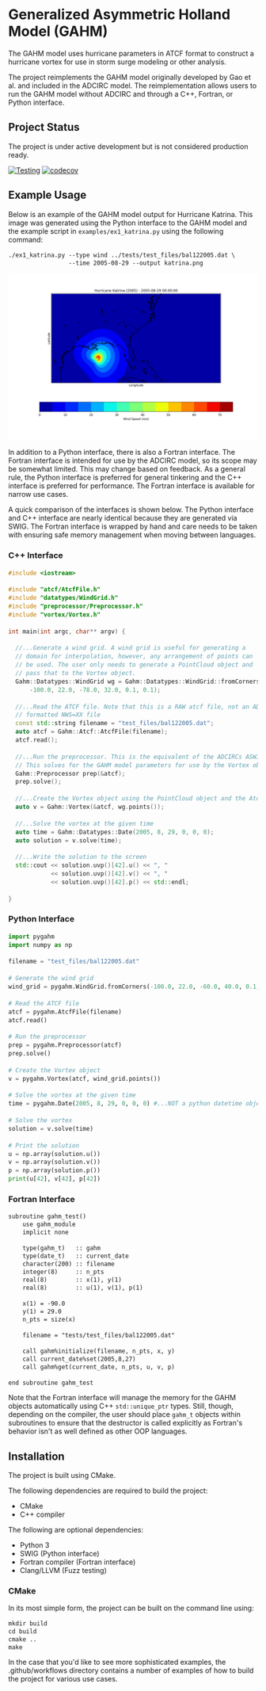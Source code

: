 
# Generalized Asymmetric Holland Model (GAHM)

The GAHM model uses hurricane parameters in ATCF format to construct a hurricane vortex
for use in storm surge modeling or other analysis. 

The project reimplements the GAHM model originally developed by Gao et al. and included in
the ADCIRC model. The reimplementation allows users to run the GAHM model without ADCIRC 
and through a C++, Fortran, or Python interface. 

## Project Status
The project is under active development but is not considered production ready. 

[![Testing](https://github.com/adcirc/gahm/actions/workflows/testing.yaml/badge.svg)](https://github.com/adcirc/gahm/actions/workflows/testing.yaml)
[![codecov](https://codecov.io/gh/adcirc/gahm/graph/badge.svg?token=4hphc6xaqj)](https://codecov.io/gh/adcirc/gahm)

## Example Usage
Below is an example of the GAHM model output for Hurricane Katrina. This image was generated
using the Python interface to the GAHM model and the example script in `examples/ex1_katrina.py` using the following
command:

```commandline
./ex1_katrina.py --type wind ../tests/test_files/bal122005.dat \
                 --time 2005-08-29 --output katrina.png
```

![](https://raw.githubusercontent.com/adcirc/gahm/main/doc/img/katrina.png)

In addition to a Python interface, there is also a Fortran interface. The Fortran interface
is intended for use by the ADCIRC model, so its scope may be somewhat limited. This may change based
on feedback. As a general rule, the Python interface is preferred for general tinkering and the
C++ interface is preferred for performance. The Fortran interface is available for narrow use cases.

A quick comparison of the interfaces is shown below. The Python interface and C++ interface are
nearly identical because they are generated via SWIG. The Fortran interface is wrapped by hand
and care needs to be taken with ensuring safe memory management when moving between languages. 

### C++ Interface
```cpp
#include <iostream>

#include "atcf/AtcfFile.h"
#include "datatypes/WindGrid.h"
#include "preprocessor/Preprocessor.h"
#include "vortex/Vortex.h"

int main(int argc, char** argv) {

  //...Generate a wind grid. A wind grid is useful for generating a 
  // domain for interpolation, however, any arrangement of points can
  // be used. The user only needs to generate a PointCloud object and 
  // pass that to the Vortex object.
  Gahm::Datatypes::WindGrid wg = Gahm::Datatypes::WindGrid::fromCorners(
      -100.0, 22.0, -78.0, 32.0, 0.1, 0.1);

  //...Read the ATCF file. Note that this is a RAW atcf file, not an ADCIRC
  // formatted NWS=XX file
  const std::string filename = "test_files/bal122005.dat";
  auto atcf = Gahm::Atcf::AtcfFile(filename);
  atcf.read();

  //...Run the preprocessor. This is the equivalent of the ADCIRCs ASWIP program
  // This solves for the GAHM model parameters for use by the Vortex object
  Gahm::Preprocessor prep(&atcf);
  prep.solve();

  //...Create the Vortex object using the PointCloud object and the AtcfFile object
  auto v = Gahm::Vortex(&atcf, wg.points());
  
  //...Solve the vortex at the given time
  auto time = Gahm::Datatypes::Date(2005, 8, 29, 0, 0, 0);
  auto solution = v.solve(time);
  
  //...Write the solution to the screen
  std::cout << solution.uvp()[42].u() << ", " 
            << solution.uvp()[42].v() << ", " 
            << solution.uvp()[42].p() << std::endl;

}
```

### Python Interface
```python
import pygahm
import numpy as np

filename = "test_files/bal122005.dat"

# Generate the wind grid
wind_grid = pygahm.WindGrid.fromCorners(-100.0, 22.0, -60.0, 40.0, 0.1, 0.1)

# Read the ATCF file
atcf = pygahm.AtcfFile(filename)
atcf.read()

# Run the preprocessor
prep = pygahm.Preprocessor(atcf)
prep.solve()

# Create the Vortex object
v = pygahm.Vortex(atcf, wind_grid.points())

# Solve the vortex at the given time
time = pygahm.Date(2005, 8, 29, 0, 0, 0) #...NOT a python datetime object

# Solve the vortex
solution = v.solve(time)

# Print the solution
u = np.array(solution.u())
v = np.array(solution.v())
p = np.array(solution.p())
print(u[42], v[42], p[42])
```

### Fortran Interface
```Fortran
subroutine gahm_test()
    use gahm_module
    implicit none
    
    type(gahm_t)   :: gahm
    type(date_t)   :: current_date
    character(200) :: filename
    integer(8)     :: n_pts
    real(8)        :: x(1), y(1)
    real(8)        :: u(1), v(1), p(1)
    
    x(1) = -90.0
    y(1) = 29.0
    n_pts = size(x)
    
    filename = "tests/test_files/bal122005.dat"
    
    call gahm%initialize(filename, n_pts, x, y)
    call current_date%set(2005,8,27)
    call gahm%get(current_date, n_pts, u, v, p)

end subroutine gahm_test
```
Note that the Fortran interface will manage the memory for the GAHM objects automatically using C++ `std::unique_ptr` types. 
Still, though, depending on the compiler, the user should place `gahm_t` objects within subroutines to ensure that 
the destructor is called explicitly as Fortran's behavior isn't as well defined as other OOP languages.

## Installation 
The project is built using CMake. 

The following dependencies are required to build the project:
- CMake
- C++ compiler

The following are optional dependencies:
- Python 3
- SWIG (Python interface)
- Fortran compiler (Fortran interface)
- Clang/LLVM (Fuzz testing)

### CMake
In its most simple form, the project can be built on the command line using:

```commandline
mkdir build
cd build
cmake ..
make
```

In the case that you'd like to see more sophisticated examples, the .github/workflows directory contains
a number of examples of how to build the project for various use cases.
